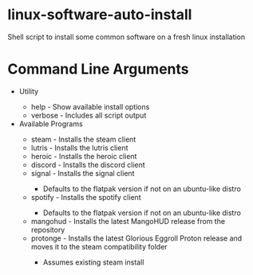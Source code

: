 # linux-software-auto-install
<p>Shell script to install some common software on a fresh linux installation</p>

<h1>Command Line Arguments</h1>
    <ul>
        <li>Utility</li>
        <ul>
            <li>help - Show available install options</li>
            <li>verbose - Includes all script output</li>
        </ul> 
        <li>Available Programs</li>
        <ul>
            <li>steam - Installs the steam client</li> 
            <li>lutris - Installs the lutris client</li> 
            <li>heroic - Installs the heroic client</li> 
            <li>discord - Installs the discord client</li> 
            <li>signal - Installs the signal client</li> 
            <ul>
              <li>Defaults to the flatpak version if not on an ubuntu-like distro</li>
            </ul>
            <li>spotify - Installs the spotify client</li>
            <ul>
              <li>Defaults to the flatpak version if not on an ubuntu-like distro</li>
            </ul>
            <li>mangohud - Installs the latest MangoHUD release from the repository</li>
            <li>protonge - Installs the latest Glorious Eggroll Proton release and moves it to the steam compatibility folder</li>
            <ul>
              <li>Assumes existing steam install</li>
            </ul>
        </ul>
    </ul> 
